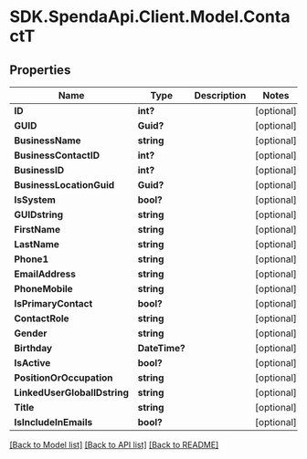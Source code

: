 # SDK.SpendaApi.Client.Model.ContactT
## Properties

Name | Type | Description | Notes
------------ | ------------- | ------------- | -------------
**ID** | **int?** |  | [optional] 
**GUID** | **Guid?** |  | [optional] 
**BusinessName** | **string** |  | [optional] 
**BusinessContactID** | **int?** |  | [optional] 
**BusinessID** | **int?** |  | [optional] 
**BusinessLocationGuid** | **Guid?** |  | [optional] 
**IsSystem** | **bool?** |  | [optional] 
**GUIDstring** | **string** |  | [optional] 
**FirstName** | **string** |  | [optional] 
**LastName** | **string** |  | [optional] 
**Phone1** | **string** |  | [optional] 
**EmailAddress** | **string** |  | [optional] 
**PhoneMobile** | **string** |  | [optional] 
**IsPrimaryContact** | **bool?** |  | [optional] 
**ContactRole** | **string** |  | [optional] 
**Gender** | **string** |  | [optional] 
**Birthday** | **DateTime?** |  | [optional] 
**IsActive** | **bool?** |  | [optional] 
**PositionOrOccupation** | **string** |  | [optional] 
**LinkedUserGlobalIDstring** | **string** |  | [optional] 
**Title** | **string** |  | [optional] 
**IsIncludeInEmails** | **bool?** |  | [optional] 

[[Back to Model list]](../Models) [[Back to API list]](../Api) [[Back to README]](../README.md)

